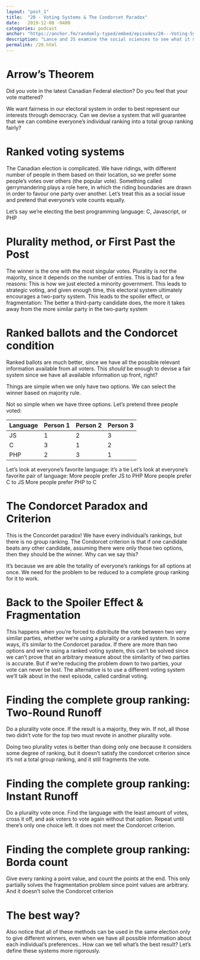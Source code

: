 ```yaml
---
layout: "post_1"
title:  "20 - Voting Systems & The Condorcet Paradox"
date:   2019-12-08 -0400
categories: podcast
anchor: "https://anchor.fm/randomly-typed/embed/episodes/20---Voting-Systems--The-Condorcet-Paradox-e93v44"
description: "Lance and JS examine the social sciences to see what it means to have a fair voting system, and how every system we’ve come up with so far has some fatal flaws."
permalink: /20.html
---
```


# Arrow’s Theorem

Did you vote in the latest Canadian Federal election? Do you feel that your vote mattered?

We want fairness in our electoral system in order to best represent our interests through democracy. Can we devise a system that will guarantee that we can combine everyone’s individual ranking into a total group ranking fairly?

# Ranked voting systems

The Canadian election is complicated. We have ridings, with different number of people in them based on their location, so we prefer some people’s votes over others (the popular vote). Something called gerrymandering plays a role here, in which the riding boundaries are drawn in order to favour one party over another. Let’s treat this as a social issue and pretend that everyone’s vote counts equally.

Let’s say we’re electing the best programming language: C, Javascript, or PHP

# Plurality method, or First Past the Post

The winner is the one with the most singular votes. Plurality is *not* the majority, since it depends on the number of entries. This is bad for a few reasons:
This is how we just elected a minority government.
This leads to strategic voting, and given enough time, this electoral system ultimately encourages a two-party system.
This leads to the spoiler effect, or fragmentation: The better a third-party candidate does, the more it takes away from the more similar party in the two-party system

# Ranked ballots and the Condorcet condition

Ranked ballots are much better, since we have all the possible relevant information available from all voters. This _should_ be enough to devise a fair system since we have all available information up front, right?

Things are simple when we only have two options. We can select the winner based on majority rule.

Not so simple when we have three options. Let’s pretend three people voted:

| Language | Person 1 | Person 2 | Person 3 |
|----------|----------|----------|----------|
| JS       |  1       |    2     |    3     |
| C        |  3       |    1     |    2     |
| PHP      |  2       |     3    |    1     |

Let’s look at everyone’s favorite language: it’s a tie
Let’s look at everyone’s favorite pair of language:
More people prefer JS to PHP
More people prefer C to JS
More people prefer PHP to C


# The Condorcet Paradox and Criterion

This is the Concordet paradox! We have every individual’s rankings, but there is no group ranking. The Condorcet criterion is that if one candidate beats any other candidate, assuming there were only those two options, then they should be the winner. Why can we say this?

It’s because we are able the totality of everyone’s rankings for all options at once. We need for the problem to be reduced to a complete group ranking for it to work.

# Back to the Spoiler Effect & Fragmentation

This happens when you’re forced to distribute the vote between two very similar parties, whether we’re using a plurality or a ranked system. In some ways, it’s similar to the Condorcet paradox. If there are more than two options and we’re using a ranked voting system, this can’t be solved since we can’t prove that an arbitrary measure about the similarity of two parties is accurate. But if we’re reducing the problem down to two parties, your vote can never be lost. The alternative is to use a different voting system we’ll talk about in the next episode, called cardinal voting.

# Finding the complete group ranking: Two-Round Runoff

Do a plurality vote once. If the result is a majority, they win. If not, all those two didn’t vote for the top two must revote in another plurality vote.

Doing two plurality votes is better than doing only one because it considers some degree of ranking, but it doesn’t satisfy the condorcet criterion since it’s not a total group ranking, and it still fragments the vote.

# Finding the complete group ranking: Instant Runoff

Do a plurality vote once. Find the language with the least amount of votes, cross it off, and ask voters to vote again without that option. Repeat until there’s only one choice left. It does not meet the Condorcet criterion.

# Finding the complete group ranking: Borda count

Give every ranking a point value, and count the points at the end. This only partially solves the fragmentation problem since point values are arbitrary. And it doesn’t solve the Condorcet criterion

# The best way?
Also notice that all of these methods can be used in the same election only to give different winners, even when we have all possible information about each individual’s preferences.. How can we tell what’s the best result? Let’s define these systems more rigorously.
